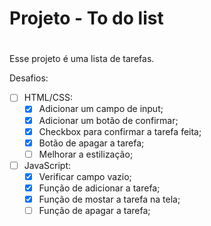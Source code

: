 # **Projeto - To do list** <h1>

Esse projeto é uma lista de tarefas.

Desafios:

- [ ] HTML/CSS:
   - [X] Adicionar um campo de input;
   - [X] Adicionar um botão de confirmar;
   - [X] Checkbox para confirmar a tarefa feita;
   - [X] Botão de apagar a tarefa;
   - [ ] Melhorar a estilização;
- [ ] JavaScript:
   - [X] Verificar campo vazio;
   - [X] Função de adicionar a tarefa;
   - [X] Função de mostar a tarefa na tela;
   - [ ] Função de apagar a tarefa;